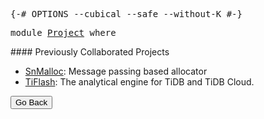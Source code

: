 <head>
  <meta charset="UTF-8">
  <meta name="viewport" content="width=device-width, initial-scale=1">
  <title>Yifan's Page | Ex Falso Sequitur Quodlibet</title>
  <link rel="stylesheet" href="css/webpage.css">
  <link rel="stylesheet" href="https://cdn.jsdelivr.net/npm/bootstrap-icons@1.9.1/font/bootstrap-icons.css">
  <link href="https://cdn.jsdelivr.net/npm/bootstrap@5.2.0/dist/css/bootstrap.min.css" rel="stylesheet" integrity="sha384-gH2yIJqKdNHPEq0n4Mqa/HGKIhSkIHeL5AyhkYV8i59U5AR6csBvApHHNl/vI1Bx" crossorigin="anonymous">
  <script src="https://cdn.jsdelivr.net/npm/bootstrap@5.2.0/dist/js/bootstrap.bundle.min.js" integrity="sha384-A3rJD856KowSb7dwlZdYEkO39Gagi7vIsF0jrRAoQmDKKtQBHUuLZ9AsSv4jD4Xa" crossorigin="anonymous"></script>
</head>

<div class="container-fluid p-5">

<div class="small-font-area">
<pre class="Agda"><a id="828" class="Symbol">{-#</a> <a id="832" class="Keyword">OPTIONS</a> <a id="840" class="Pragma">--cubical</a> <a id="850" class="Pragma">--safe</a> <a id="857" class="Pragma">--without-K</a> <a id="869" class="Symbol">#-}</a>
</pre></div>

<pre class="Agda"><a id="893" class="Keyword">module</a> <a id="900" href="Project.html" class="Module">Project</a> <a id="908" class="Keyword">where</a>
</pre>#### Previously Collaborated Projects

- [SnMalloc](https://github.com/microsoft/snmalloc): Message passing based allocator 
- [TiFlash](https://github.com/pingcap/tiflash): The analytical engine for TiDB and TiDB Cloud.

<button  type="button" class="btn btn-outline-primary" onclick="history.back()">Go Back</button>
</div>